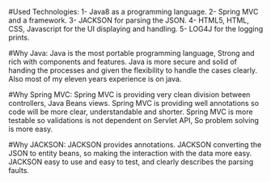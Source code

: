 #Used Technologies:
1- Java8 as a programming language.
2- Spring MVC and a framework.
3- JACKSON for parsing the JSON.
4- HTML5, HTML, CSS, Javascript for the UI displaying and handling.
5- LOG4J for the logging prints.

#Why Java:
Java is the most portable programming language, Strong and rich with components and features.
Java is more secure and solid of handing the processes and given the flexibility to handle the cases clearly.
Also most of my eleven years experience is on java.

#Why Spring MVC:
Spring MVC is providing very clean division between controllers, Java Beans views.
Spring MVC is providing well annotations so code will be more clear, understandable and shorter.
Spring MVC is more testable so validations is not dependent on Servlet API, So problem solving is more easy.

#Why JACKSON:
JACKSON provides annotations.
JACKSON converting the JSON to entity beans, so making the interaction with the data more easy.
JACKSON easy to use and easy to test, and clearly describes the parsing faults.
